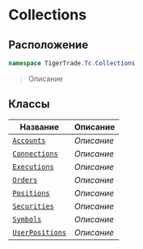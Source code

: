 
# Collections
## Расположение
```csharp    
namespace TigerTrade.Tc.Collections
```
> Описание


## Классы
| Название | Описание |
| --- | --- |
| [`Accounts`](./Collections/Accounts.cs.md) | *Описание* |
| [`Connections`](./Collections/Connections.cs.md) | *Описание* |
| [`Executions`](./Collections/Executions.cs.md) | *Описание* |
| [`Orders`](./Collections/Orders.cs.md) | *Описание* |
| [`Positions`](./Collections/Positions.cs.md) | *Описание* |
| [`Securities`](./Collections/Securities.cs.md) | *Описание* |
| [`Symbols`](./Collections/Symbols.cs.md) | *Описание* |
| [`UserPositions`](./Collections/UserPositions.cs.md) | *Описание* |
